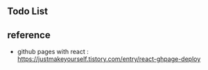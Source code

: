 ## Todo List

## reference
- github pages with react : https://justmakeyourself.tistory.com/entry/react-ghpage-deploy
